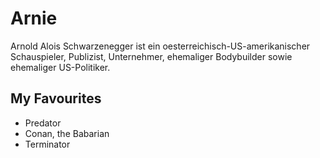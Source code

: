 # Arnie
Arnold Alois Schwarzenegger ist ein oesterreichisch-US-amerikanischer Schauspieler, Publizist, Unternehmer, ehemaliger Bodybuilder sowie ehemaliger US-Politiker. 
## My Favourites
* Predator
* Conan, the Babarian
* Terminator
